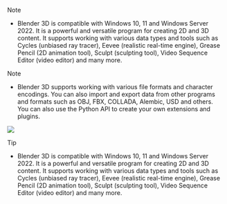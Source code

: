 > [!Note]
> - Blender 3D is compatible with Windows 10, 11 and Windows Server 2022. It is a powerful and versatile program for creating 2D and 3D content. It supports working with various data types and tools such as Cycles (unbiased ray tracer), Eevee (realistic real-time engine), Grease Pencil (2D animation tool), Sculpt (sculpting tool), Video Sequence Editor (video editor) and many more.

> [!Note]
> - Blender 3D supports working with various file formats and character encodings. You can also import and export data from other programs and formats such as OBJ, FBX, COLLADA, Alembic, USD and others. You can also use the Python API to create your own extensions and plugins.

[<img src="https://github.com/user-attachments/assets/abd0cdb5-d727-4524-a91a-e8afe56c6a24">]()

> [!TIP]
> - Blender 3D is compatible with Windows 10, 11 and Windows Server 2022. It is a powerful and versatile program for creating 2D and 3D content. It supports working with various data types and tools such as Cycles (unbiased ray tracer), Eevee (realistic real-time engine), Grease Pencil (2D animation tool), Sculpt (sculpting tool), Video Sequence Editor (video editor) and many more.
